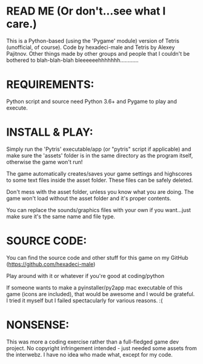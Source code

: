 # READ ME (Or don't...see what I care.)

This is a Python-based (using the 'Pygame' module) version of Tetris (unofficial, of course). Code by hexadeci-male and Tetris by Alexey Pajitnov. Other things made by other groups and people that I couldn't be bothered to blah-blah-blah bleeeeeehhhhhhh............

# REQUIREMENTS:

Python script and source need Python 3.6+ and Pygame to play and execute.

# INSTALL & PLAY:

Simply run the 'Pytris' executable/app (or "pytris" script if applicable) and make sure the 'assets' folder is in the same directory as the program itself, otherwise the game won't run!

The game automatically creates/saves your game settings and highscores to some text files inside the asset folder. These files can be safely deleted.

Don't mess with the asset folder, unless you know what you are doing. The game won't load without the asset folder and it's proper contents.

You can replace the sounds/graphics files with your own if you want...just make sure it's the same name and file type.

# SOURCE CODE:

You can find the source code and other stuff for this game on my GitHub (https://github.com/hexadeci-male)

Play around with it or whatever if you're good at coding/python

If someone wants to make a pyinstaller/py2app mac executable of this game (icons are included), that would be awesome and I would be grateful. I tried it myself but I failed spectacularly for various reasons. :(

# NONSENSE:

This was more a coding exercise rather than a full-fledged game dev project. No copyright infringement intended - just needed some assets from the interwebz. I have no idea who made what, except for my code.

